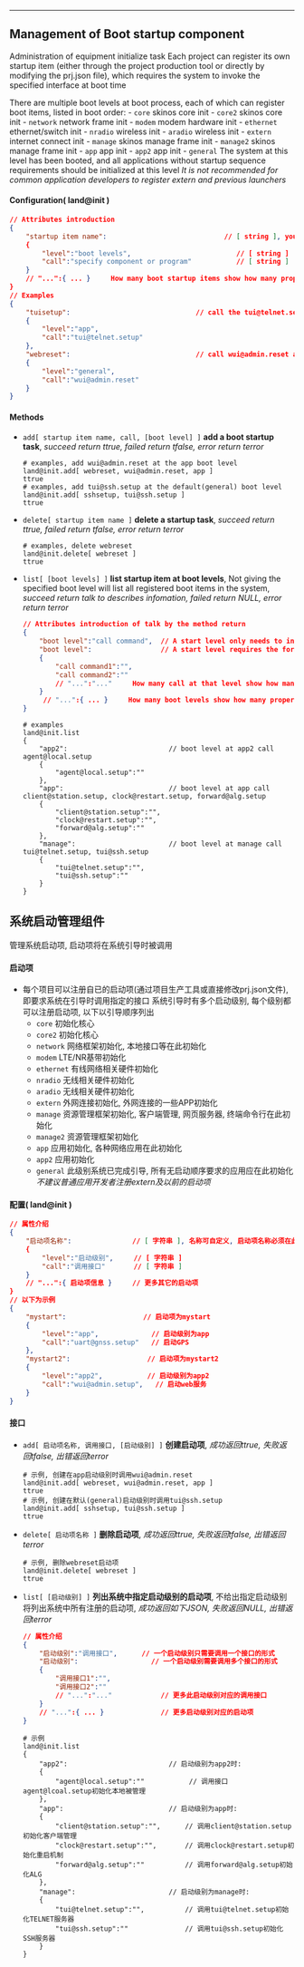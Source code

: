 
***

## Management of Boot startup component
Administration of equipment initialize task
Each project can register its own startup item (either through the project production tool or directly by modifying the prj.json file), which requires the system to invoke the specified interface at boot time 

There are multiple boot levels at boot process, each of which can register boot items, listed in boot order:
    - `core`       skinos core init
    - `core2`      skinos core init
    - `network`    network frame init
    - `modem`      modem hardware init
    - `ethernet`   ethernet/switch init
    - `nradio`     wireless init
    - `aradio`     wireless init
    - `extern`     internet connect init
    - `manage`     skinos manage frame init
    - `manage2`    skinos manage frame init
    - `app`        app init
    - `app2`       app init
    - `general`    The system at this level has been booted, and all applications without startup sequence requirements should be initialized at this level 
*It is not recommended for common application developers to register extern and previous launchers*


#### Configuration( land@init )

```json
// Attributes introduction 
{
    "startup item name":                             // [ string ], you can custom the name
    {
        "level":"boot levels",                          // [ string ]
        "call":"specify component or program"           // [ string ]
    }
    // "...":{ ... }     How many boot startup items show how many properties
}
// Examples
{
    "tuisetup":                               // call the tui@telnet.setup at the app boot levels
    {
        "level":"app",
        "call":"tui@telnet.setup"
    },
    "webreset":                               // call wui@admin.reset at the general boot levels
    {
        "level":"general",
        "call":"wui@admin.reset"
    }
}
```  

#### **Methods**

+ `add[ startup item name, call, [boot level] ]` **add a boot startup task**, *succeed return ttrue, failed return tfalse, error return terror*
    ```shell
    # examples, add wui@admin.reset at the app boot level
    land@init.add[ webreset, wui@admin.reset, app ]
    ttrue
    # examples, add tui@ssh.setup at the default(general) boot level
    land@init.add[ sshsetup, tui@ssh.setup ]
    ttrue    
    ```

+ `delete[ startup item name ]` **delete a startup task**, *succeed return ttrue, failed return tfalse, error return terror*
    ```shell
    # examples, delete webreset
    land@init.delete[ webreset ]
    ttrue
    ```

+ `list[ [boot levels] ]` **list startup item at boot levels**, Not giving the specified boot level will list all registered boot items in the system, *succeed return talk to describes infomation, failed return NULL, error return terror*
    ```json
    // Attributes introduction of talk by the method return
    {
        "boot level":"call command",  // A start level only needs to invoke the form of an call
        "boot level":                 // A start level requires the form of calling multiple calls
        {
            "call command1":"",
            "call command2":""
            // "...":"..."     How many call at that level show how many properties
        }
         // "...":{ ... }     How many boot levels show how many properties
    }    
    ```
    ```shell
    # examples
    land@init.list
    {
        "app2":                         // boot level at app2 call agent@local.setup
        {
            "agent@local.setup":""
        },
        "app":                          // boot level at app call client@station.setup, clock@restart.setup, forward@alg.setup
        {
            "client@station.setup":"",  
            "clock@restart.setup":"",   
            "forward@alg.setup":""      
        },
        "manage":                       // boot level at manage call tui@telnet.setup, tui@ssh.setup
        {
            "tui@telnet.setup":"",      
            "tui@ssh.setup":""          
        }
    }
    ```




## 系统启动管理组件
管理系统启动项, 启动项将在系统引导时被调用

#### **启动项** 
- 每个项目可以注册自已的启动项(通过项目生产工具或直接修改prj.json文件), 即要求系统在引导时调用指定的接口
系统引导时有多个启动级别, 每个级别都可以注册启动项, 以下以引导顺序列出
    - `core`       初始化核心
    - `core2`      初始化核心
    - `network`    网络框架初始化, 本地接口等在此初始化
    - `modem`      LTE/NR基带初始化
    - `ethernet`   有线网络相关硬件初始化
    - `nradio`     无线相关硬件初始化
    - `aradio`     无线相关硬件初始化
    - `extern`     外网连接初始化, 外网连接的一些APP初始化
    - `manage`     资源管理框架初始化, 客户端管理, 网页服务器, 终端命令行在此初始化
    - `manage2`    资源管理框架初始化
    - `app`        应用初始化, 各种网络应用在此初始化
    - `app2`       应用初始化
    - `general`    此级别系统已完成引导, 所有无启动顺序要求的应用应在此初始化
*不建议普通应用开发者注册extern及以前的启动项*

#### **配置( land@init )**

```json
// 属性介绍
{
    "启动项名称":               // [ 字符串 ], 名称可自定义, 启动项名称必须在此配置中唯一
    {
        "level":"启动级别",     // [ 字符串 ]
        "call":"调用接口"       // [ 字符串 ]
    }
    // "...":{ 启动项信息 }     // 更多其它的启动项
}
// 以下为示例
{
    "mystart":                   // 启动项为mystart
    {
        "level":"app",             // 启动级别为app
        "call":"uart@gnss.setup"   // 启动GPS
    },
    "mystart2":                   // 启动项为mystart2
    {
        "level":"app2",           // 启动级别为app2
        "call":"wui@admin.setup",   // 启动web服务
    }
}
```


#### **接口**

+ `add[ 启动项名称, 调用接口, [启动级别] ]` **创建启动项**, *成功返回ttrue, 失败返回tfalse, 出错返回terror*
    ```shell
    # 示例, 创建在app启动级别时调用wui@admin.reset
    land@init.add[ webreset, wui@admin.reset, app ]
    ttrue
    # 示例, 创建在默认(general)启动级别时调用tui@ssh.setup
    land@init.add[ sshsetup, tui@ssh.setup ]
    ttrue    
    ```

+ `delete[ 启动项名称 ]` **删除启动项**, *成功返回ttrue, 失败返回tfalse, 出错返回terror*
    ```shell
    # 示例, 删除webreset启动项
    land@init.delete[ webreset ]
    ttrue
    ```

+ `list[ [启动级别] ]` **列出系统中指定启动级别的启动项**, 不给出指定启动级别将列出系统中所有注册的启动项, *成功返回如下JSON, 失败返回NULL, 出错返回terror*
    ```json
    // 属性介绍
    {
        "启动级别":"调用接口",      // 一个启动级别只需要调用一个接口的形式
        "启动级别":                  // 一个启动级别需要调用多个接口的形式
        {
            "调用接口1":"",
            "调用接口2":""
            // "...":"..."            // 更多此启动级别对应的调用接口
        }
        // "...":{ ... }              // 更多启动级别对应的启动项
    }
    ```
    ```shell
    # 示例
    land@init.list
    {
        "app2":                         // 启动级别为app2时:
        {
            "agent@local.setup":""           // 调用接口agent@lcoal.setup初始化本地被管理
        },
        "app":                          // 启动级别为app时:
        {
            "client@station.setup":"",      // 调用client@station.setup初始化客户端管理
            "clock@restart.setup":"",       // 调用clock@restart.setup初始化重启机制
            "forward@alg.setup":""          // 调用forward@alg.setup初始化ALG
        },
        "manage":                       // 启动级别为manage时:
        {
            "tui@telnet.setup":"",          // 调用tui@telnet.setup初始化TELNET服务器
            "tui@ssh.setup":""              // 调用tui@ssh.setup初始化SSH服务器
        }
    }
```



